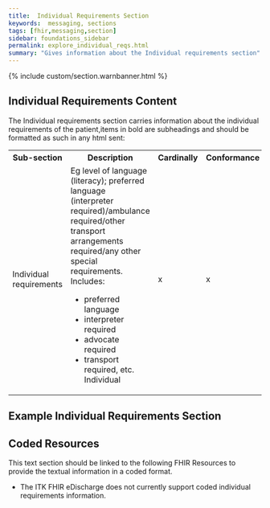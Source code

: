 ```yaml
---
title:  Individual Requirements Section
keywords:  messaging, sections
tags: [fhir,messaging,section]
sidebar: foundations_sidebar
permalink: explore_individual_reqs.html
summary: "Gives information about the Individual requirements section"
---
```


{% include custom/section.warnbanner.html %}

## Individual Requirements Content ##
The Individual requirements section carries information about the individual requirements of the patient,items in bold are subheadings and should be formatted as such in any html sent:


 
<table width="100%">
<tr>
<th width="25%">Sub-section</th>
<th width="45%">Description</th>
<th width="15%">Cardinally</th>
<th width="15%">Conformance</th>
</tr>
<tr>
<td>Individual requirements</td>
<td>Eg level of language (literacy); preferred language (interpreter required)/ambulance required/other transport arrangements required/any other special requirements.
Includes:
<ul><li>preferred language</li>
<li>interpreter required</li>
<li>advocate required</li>
<li>transport required, etc.</li>Individual
</ul></td>
<td>x</td>
<td>x</td>
</tr>
</table>

##  Example Individual Requirements Section ##

<script src="https://gist.github.com/IOPS-DEV/497e71d591b9041c318dc4c88517287b.js"></script>

## Coded Resources ##

This text section should be linked to the following FHIR Resources to provide the textual information in a coded format.

- The ITK FHIR eDischarge does not currently support coded individual requirements information.






